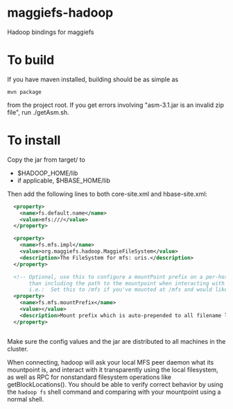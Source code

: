 maggiefs-hadoop
===============

Hadoop bindings for maggiefs


To build
==

If you have maven installed, building should be as simple as 

    mvn package

from the project root.  If you get errors involving "asm-3.1.jar is an invalid zip file", run ./getAsm.sh.



To install
==

Copy the jar from target/ to 

* $HADOOP_HOME/lib
* if applicable, $HBASE_HOME/lib

Then add the following lines to both core-site.xml and hbase-site.xml:

```xml
  <property>
    <name>fs.default.name</name>
    <value>mfs:///</value>
  </property>

  <property>
    <name>fs.mfs.impl</name>
    <value>org.maggiefs.hadoop.MaggieFileSystem</value>
    <description>The FileSystem for mfs: uris.</description>
  </property>

  <!-- Optional, use this to configure a mountPoint prefix on a per-host basis and use global paths, rather 
       than including the path to the mountpoint when interacting with the system. 
       i.e.:  Set this to /mfs if you've mounted at /mfs and would like to use /user/jay/hi.txt as a path -->
  <property>
    <name>fs.mfs.mountPrefix</name>
    <value></value>
    <description>Mount prefix which is auto-prepended to all filename lookups.</description>
  </property>



```

Make sure the config values and the jar are distributed to all machines in the cluster.  

When connecting, hadoop will ask your local MFS peer daemon what its mountpoint is, and interact with it transparently using the local filesystem, as well as RPC for nonstandard filesystem operations like getBlockLocations().  You should be able to verify correct behavior by using the `hadoop fs` shell command and comparing with your mountpoint using a normal shell.

